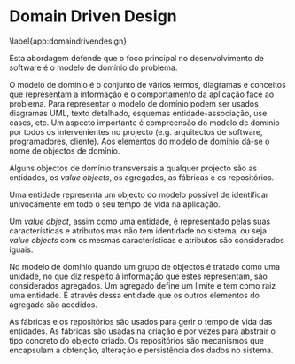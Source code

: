 ﻿Domain Driven Design
=

\label{app:domaindrivendesign}

Esta abordagem defende que o foco principal no desenvolvimento de software é o modelo de domínio do problema.

O modelo de domínio é o conjunto de vários termos, diagramas e conceitos que representam a informação e o comportamento da aplicação face ao problema.
Para representar o modelo de domínio podem ser usados diagramas UML, texto detalhado, esquemas entidade-associação, use cases, etc.
Um aspecto importante é compreensão do modelo de domínio por todos os intervenientes no projecto (e.g. arquitectos de software, programadores, cliente).
Aos elementos do modelo de domínio dá-se o nome de objectos de domínio.

Alguns objectos de domínio transversais a qualquer projecto são as entidades, os *value objects*, os agregados, as fábricas e os repositórios.

Uma entidade representa um objecto do modelo possível de identificar univocamente em todo o seu tempo de vida na aplicação.

Um *value object*, assim como uma entidade, é representado pelas suas características e atributos mas não tem identidade no sistema, ou seja *value objects* com os mesmas características e atributos são considerados iguais.

No modelo de domínio quando um grupo de objectos é tratado como uma unidade, no que diz respeito á informação que estes representam, são considerados agregados. Um agregado define um limite e tem como raiz uma entidade. É através dessa entidade que os outros elementos do agregado são acedidos.

As fábricas e os repositórios são usados para gerir o tempo de vida das entidades. As fábricas são usadas na criação e por vezes para abstrair o tipo concreto do objecto criado. Os repositórios são mecanismos que encapsulam a obtenção, alteração e persistência dos dados no sistema.
